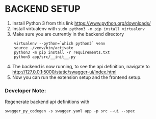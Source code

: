 # BACKEND SETUP

1. Install Python 3 from this link https://www.python.org/downloads/
2. Install virtualenv with `sudo python3 -m pip install virtualenv`
3. Make sure you are currently in the backend directory
```
    virtualenv --python=`which python3` venv
    source ./venv/bin/activate
    python3 -m pip install -r requirements.txt
    python3 app/src/__init__.py
```
4. The backend is now running, to see the api definition, navigate to http://127.0.0.1:5000/static/swagger-ui/index.html
5. Now you can run the extension setup and the frontend setup.

### Developer Note:

Regenerate backend api definitions with

`swagger_py_codegen -s swagger.yaml app -p src --ui --spec`